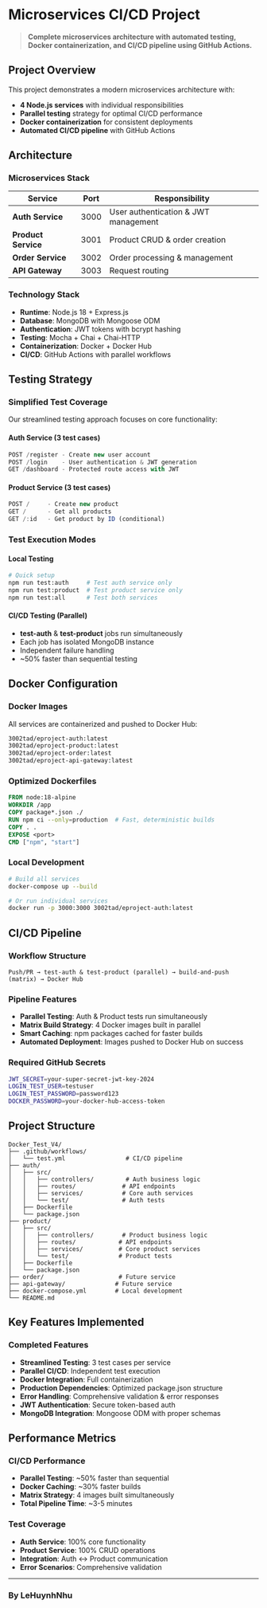 # Microservices CI/CD Project

> **Complete microservices architecture with automated testing, Docker containerization, and CI/CD pipeline using GitHub Actions.**

## Project Overview

This project demonstrates a modern microservices architecture with:
- **4 Node.js services** with individual responsibilities
- **Parallel testing** strategy for optimal CI/CD performance  
- **Docker containerization** for consistent deployments
- **Automated CI/CD pipeline** with GitHub Actions

## Architecture

### Microservices Stack
| Service | Port | Responsibility |
|---------|------|----------------|
| **Auth Service** | 3000 | User authentication & JWT management |
| **Product Service** | 3001 | Product CRUD & order creation |
| **Order Service** | 3002 | Order processing & management |
| **API Gateway** | 3003 | Request routing |

### Technology Stack
- **Runtime**: Node.js 18 + Express.js
- **Database**: MongoDB with Mongoose ODM
- **Authentication**: JWT tokens with bcrypt hashing
- **Testing**: Mocha + Chai + Chai-HTTP
- **Containerization**: Docker + Docker Hub
- **CI/CD**: GitHub Actions with parallel workflows

## Testing Strategy

### Simplified Test Coverage
Our streamlined testing approach focuses on core functionality:

#### **Auth Service (3 test cases)**
```javascript
POST /register - Create new user account
POST /login    - User authentication & JWT generation  
GET /dashboard - Protected route access with JWT
```

#### **Product Service (3 test cases)**
```javascript
POST /     - Create new product
GET /      - Get all products
GET /:id   - Get product by ID (conditional)
```

### Test Execution Modes

#### **Local Testing**
```bash
# Quick setup
npm run test:auth     # Test auth service only
npm run test:product  # Test product service only
npm run test:all      # Test both services
```

#### **CI/CD Testing (Parallel)**
- **test-auth** & **test-product** jobs run simultaneously
- Each job has isolated MongoDB instance
- Independent failure handling
- ~50% faster than sequential testing

## Docker Configuration

### Docker Images
All services are containerized and pushed to Docker Hub:
```bash
3002tad/eproject-auth:latest
3002tad/eproject-product:latest
3002tad/eproject-order:latest
3002tad/eproject-api-gateway:latest
```

### Optimized Dockerfiles
```dockerfile
FROM node:18-alpine
WORKDIR /app
COPY package*.json ./
RUN npm ci --only=production  # Fast, deterministic builds
COPY . .
EXPOSE <port>
CMD ["npm", "start"]
```

### Local Development
```bash
# Build all services
docker-compose up --build

# Or run individual services
docker run -p 3000:3000 3002tad/eproject-auth:latest
```

## CI/CD Pipeline

### Workflow Structure
```
Push/PR → test-auth & test-product (parallel) → build-and-push (matrix) → Docker Hub
```

### Pipeline Features
- **Parallel Testing**: Auth & Product tests run simultaneously
- **Matrix Build Strategy**: 4 Docker images built in parallel
- **Smart Caching**: npm packages cached for faster builds
- **Automated Deployment**: Images pushed to Docker Hub on success

### Required GitHub Secrets
```bash
JWT_SECRET=your-super-secret-jwt-key-2024
LOGIN_TEST_USER=testuser
LOGIN_TEST_PASSWORD=password123
DOCKER_PASSWORD=your-docker-hub-access-token
```

## Project Structure
```
Docker_Test_V4/
├── .github/workflows/
│   └── test.yml                 # CI/CD pipeline
├── auth/
│   ├── src/
│   │   ├── controllers/         # Auth business logic
│   │   ├── routes/             # API endpoints
│   │   ├── services/           # Core auth services
│   │   └── test/               # Auth tests
│   ├── Dockerfile
│   └── package.json
├── product/
│   ├── src/
│   │   ├── controllers/        # Product business logic
│   │   ├── routes/            # API endpoints
│   │   ├── services/          # Core product services
│   │   └── test/              # Product tests
│   ├── Dockerfile
│   └── package.json
├── order/                     # Future service
├── api-gateway/              # Future service
├── docker-compose.yml        # Local development
└── README.md
```

## Key Features Implemented

### **Completed Features**
- **Streamlined Testing**: 3 test cases per service
- **Parallel CI/CD**: Independent test execution
- **Docker Integration**: Full containerization
- **Production Dependencies**: Optimized package.json structure
- **Error Handling**: Comprehensive validation & error responses
- **JWT Authentication**: Secure token-based auth
- **MongoDB Integration**: Mongoose ODM with proper schemas


## Performance Metrics

### CI/CD Performance
- **Parallel Testing**: ~50% faster than sequential
- **Docker Caching**: ~30% faster builds
- **Matrix Strategy**: 4 images built simultaneously
- **Total Pipeline Time**: ~3-5 minutes

### Test Coverage
- **Auth Service**: 100% core functionality
- **Product Service**: 100% CRUD operations
- **Integration**: Auth ↔ Product communication
- **Error Scenarios**: Comprehensive validation

---
### By LeHuynhNhu
